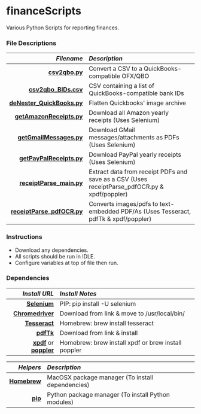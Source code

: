 # financeScripts
Various Python Scripts for reporting finances.

### File Descriptions
*Filename* | *Description*
-----:|:-----
**[csv2qbo.py](csv2qbo.py)** | Convert a CSV to a QuickBooks-compatible OFX/QBO
**[csv2qbo_BIDs.csv](csv2qbo_BIDs.csv)** | CSV containing a list of QuickBooks-compatible bank IDs
**[deNester_QuickBooks.py](deNester_QuickBooks.py)** | Flatten Quickbooks' image archive
**[getAmazonReceipts.py](getAmazonReceipts.py)** | Download all Amazon yearly receipts (Uses Selenium)
**[getGmailMessages.py](getGmailMessages.py)** | Download GMail messages/attachments as PDFs (Uses Selenium)
**[getPayPalReceipts.py](getPayPalReceipts.py)** | Download PayPal yearly receipts (Uses Selenium)
**[receiptParse_main.py](receiptParse_main.py)** | Extract data from receipt PDFs and save as a CSV (Uses receiptParse_pdfOCR.py & xpdf/poppler)
**[receiptParse_pdfOCR.py](receiptParse_pdfOCR.py)** | Converts images/pdfs to text-embedded PDF/As (Uses Tesseract, pdfTk & xpdf/poppler)

### Instructions
 * Download any dependencies.
 * All scripts should be run in IDLE.
 * Configure variables at top of file then run.

### Dependencies
*Install URL* | *Install Notes*
-------------:|:----------------
[**Selenium**](https://pypi.org/project/selenium/ "Selenium install instructions") | PIP: pip install -U selenium
[**Chromedriver**](https://sites.google.com/a/chromium.org/chromedriver/downloads "Chromedriver binaries") | Download from link & move to /usr/local/bin/
[**Tesseract**](https://tesseract-ocr.github.io/tessdoc/Installation.html#macos "Tesseract install instructions") | Homebrew: brew install tesseract
[**pdfTk**](https://www.pdflabs.com/tools/pdftk-server/ "pdfTk installer") | Download from link & install
[**xpdf**](https://www.xpdfreader.com/download.html "xpdf binaries") or [**poppler**](https://poppler.freedesktop.org/ "Poppler repository") | Homebrew: brew install xpdf or brew install poppler

*Helpers* | *Description*
---------:|:----------------
[**Homebrew**](https://docs.brew.sh/Installation "Homebrew install instructions") | MacOSX package manager (To install dependencies)
[**pip**](https://pip.pypa.io/en/stable/installing/ "pip install instructions") | Python package manager (To install Python modules)
